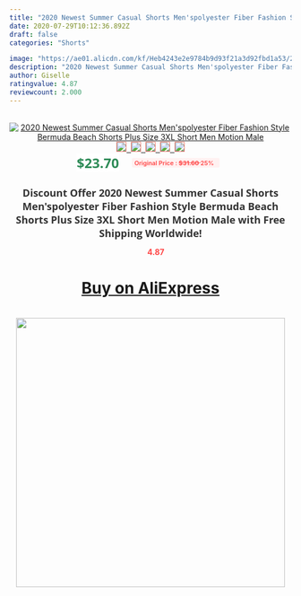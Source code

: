 ```yaml
---
title: "2020 Newest Summer Casual Shorts Men'spolyester Fiber Fashion Style Bermuda Beach Shorts Plus Size 3XL Short Men Motion Male"
date: 2020-07-29T10:12:36.892Z
draft: false
categories: "Shorts"

image: "https://ae01.alicdn.com/kf/Heb4243e2e9784b9d93f21a3d92fbd1a53/2020-Newest-Summer-Casual-Shorts-Men-spolyester-Fiber-Fashion-Style-Bermuda-Beach-Shorts-Plus-Size-3XL.jpg"
description: "2020 Newest Summer Casual Shorts Men'spolyester Fiber Fashion Style Bermuda Beach Shorts Plus Size 3XL Short Men Motion Male"
author: Giselle
ratingvalue: 4.87
reviewcount: 2.000
---
```

<br>
<div style="text-align: center;">
<a href="https://s.click.aliexpress.com/e/_9hpPyt" target="_blank" rel="nofollow noopener noreferrer"><img alt="2020 Newest Summer Casual Shorts Men'spolyester Fiber Fashion Style Bermuda Beach Shorts Plus Size 3XL Short Men Motion Male" class="magnifier-image" src="https://ae01.alicdn.com/kf/Heb4243e2e9784b9d93f21a3d92fbd1a53/2020-Newest-Summer-Casual-Shorts-Men-spolyester-Fiber-Fashion-Style-Bermuda-Beach-Shorts-Plus-Size-3XL.jpg_640x640.jpg">
<br>
<img style="border:1px solid salmon" src="https://ae01.alicdn.com/kf/Heb4243e2e9784b9d93f21a3d92fbd1a53/2020-Newest-Summer-Casual-Shorts-Men-spolyester-Fiber-Fashion-Style-Bermuda-Beach-Shorts-Plus-Size-3XL.jpg_120x120.jpg">&nbsp;&nbsp;<img style="border:1px solid salmon" src="https://ae01.alicdn.com/kf/H91e40c7e51bb4a599bcad25e0692e0f9S/2020-Newest-Summer-Casual-Shorts-Men-spolyester-Fiber-Fashion-Style-Bermuda-Beach-Shorts-Plus-Size-3XL.jpg_120x120.jpg">&nbsp;&nbsp;<img style="border:1px solid salmon" src="https://ae01.alicdn.com/kf/H444feb6f83ea4c1596deecea41b2e95b8/2020-Newest-Summer-Casual-Shorts-Men-spolyester-Fiber-Fashion-Style-Bermuda-Beach-Shorts-Plus-Size-3XL.jpg_120x120.jpg">&nbsp;&nbsp;<img style="border:1px solid salmon" src="https://ae01.alicdn.com/kf/H9a63eee703154c649e48556a99bdf093T/2020-Newest-Summer-Casual-Shorts-Men-spolyester-Fiber-Fashion-Style-Bermuda-Beach-Shorts-Plus-Size-3XL.jpg_120x120.jpg">&nbsp;&nbsp;<img style="border:1px solid salmon" src="https://ae01.alicdn.com/kf/H0be8cb50961f4b83a8ec34d5666899fay/2020-Newest-Summer-Casual-Shorts-Men-spolyester-Fiber-Fashion-Style-Bermuda-Beach-Shorts-Plus-Size-3XL.jpg_120x120.jpg"></a></div><br0>
<div style="text-align: center;"><span style="background-color: white; border: 0px; box-sizing: border-box; color: seagreen; display: inline-block; font-family: &quot;open sans&quot; , &quot;arial&quot; , &quot;helvetica&quot; , sans-serif , &quot;heiti&quot;; font-size: 24px; font-stretch: inherit; font-weight: 700; line-height: inherit; margin: 0px 10px 0px 0px; padding: 0px; vertical-align: middle;">$23.70 </span>
<span style="background: rgb(255 , 241 , 241); border-radius: 3px; border: 0px; box-sizing: border-box; color: #ff4747; display: inline-block; font-family: inherit; font-size: 12px; font-stretch: inherit; font-style: inherit; font-variant: inherit; font-weight: 600; line-height: inherit; margin: 0px; padding: 2px 5px; transform: scale(0.9); vertical-align: middle;">Original Price : <b style="text-decoration: line-through;">$31.60 </b> 25%&nbsp;&nbsp;</span></div>
<h1 style="color: #333333; display: inline-block; font-family: &quot;open sans&quot; , &quot;arial&quot; , &quot;helvetica&quot; , sans-serif , &quot;heiti&quot;; font-size: 18px; font-stretch: inherit; font-weight: 700; text-align: center;">Discount Offer 2020 Newest Summer Casual Shorts Men'spolyester Fiber Fashion Style Bermuda Beach Shorts Plus Size 3XL Short Men Motion Male with Free Shipping Worldwide!</h1>
<div style="color: #ff4747; text-align: center;">
<img src="https://4.bp.blogspot.com/-M0ZcTcb-5uY/XleCXlxnR4I/AAAAAAAAAEc/OrjgMkXV1oMQFaCRZj5HQwOCBcu3w1FegCPcBGAYYCw/s1600/star.png" style="height: 15px;">&nbsp;<b>4.87</b></div>
<div class="button_cont" align="center"><a class="buynow_a" href="https://s.click.aliexpress.com/e/_9hpPyt" target="_blank" rel="nofollow noopener noreferrer"><H1>Buy on AliExpress</H1></a></div><br>
<div class="separator" style="clear: both; text-align: center;">
<img src="https://lh3.googleusercontent.com/-pTy5HemUv9M/XlePHvY0dAI/AAAAAAAAAE4/0nX5iRUoIWY8eMW9Dpxeirr157OZliDIgCLcBGAsYHQ/s1600/badge.gif" width="480">
</div>
